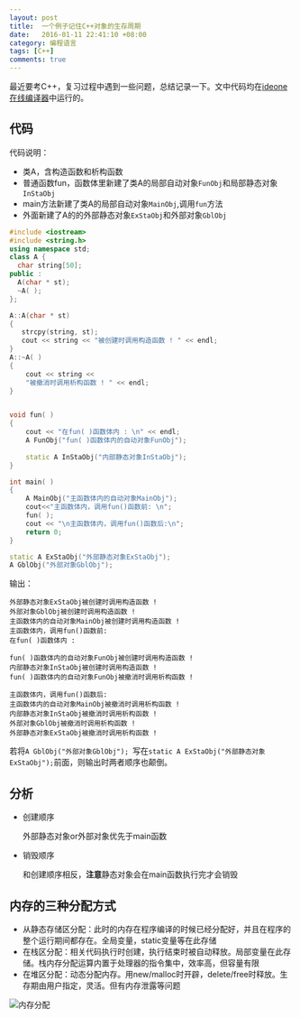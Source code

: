 ```yaml
---
layout: post
title:  一个例子记住C++对象的生存周期
date:   2016-01-11 22:41:10 +08:00
category: 编程语言
tags: [C++]
comments: true
---
```


最近要考C++，复习过程中遇到一些问题，总结记录一下。文中代码均在[ideone在线编译器](http://ideone.com)中运行的。

<!-- more -->

## 代码
代码说明：

- 类A，含构造函数和析构函数
- 普通函数fun，函数体里新建了类A的局部自动对象`FunObj`和局部静态对象`InStaObj`
- main方法新建了类A的局部自动对象`MainObj`,调用`fun`方法
- 外面新建了A的的外部静态对象`ExStaObj`和外部对象`GblObj`

```cpp
#include <iostream>
#include <string.h>
using namespace std;
class A {
  char string[50];
public :
  A(char * st);
  ~A( );
};

A::A(char * st)
{ 
   strcpy(string, st);
   cout << string << "被创建时调用构造函数 ! " << endl;
}
A::~A( )
{  
	cout << string << 
    "被撤消时调用析构函数 ! " << endl;
}


void fun( )
{ 
	cout << "在fun( )函数体内 : \n" << endl; 
	A FunObj("fun( )函数体内的自动对象FunObj");
			  
	static A InStaObj("内部静态对象InStaObj");
}

int main( )
{ 
	A MainObj("主函数体内的自动对象MainObj");
	cout<<"主函数体内，调用fun()函数前: \n";
	fun( );
	cout << "\n主函数体内，调用fun()函数后:\n";
	return 0;
}

static A ExStaObj("外部静态对象ExStaObj");
A GblObj("外部对象GblObj"); 
```

输出：

```
外部静态对象ExStaObj被创建时调用构造函数 ! 
外部对象GblObj被创建时调用构造函数 ! 
主函数体内的自动对象MainObj被创建时调用构造函数 ! 
主函数体内，调用fun()函数前: 
在fun( )函数体内 : 

fun( )函数体内的自动对象FunObj被创建时调用构造函数 ! 
内部静态对象InStaObj被创建时调用构造函数 ! 
fun( )函数体内的自动对象FunObj被撤消时调用析构函数 ! 

主函数体内，调用fun()函数后:
主函数体内的自动对象MainObj被撤消时调用析构函数 ! 
内部静态对象InStaObj被撤消时调用析构函数 ! 
外部对象GblObj被撤消时调用析构函数 ! 
外部静态对象ExStaObj被撤消时调用析构函数 ! 
```

若将`A GblObj("外部对象GblObj"); `写在`static A ExStaObj("外部静态对象ExStaObj");`前面，则输出时两者顺序也颠倒。

## 分析

- 创建顺序
  
  外部静态对象or外部对象优先于main函数

- 销毁顺序
  
  和创建顺序相反，**注意**静态对象会在main函数执行完才会销毁

  

## 内存的三种分配方式

- 从静态存储区分配：此时的内存在程序编译的时候已经分配好，并且在程序的整个运行期间都存在。全局变量，static变量等在此存储
- 在栈区分配：相关代码执行时创建，执行结束时被自动释放。局部变量在此存储。栈内存分配运算内置于处理器的指令集中，效率高，但容量有限
- 在堆区分配：动态分配内存。用new/malloc时开辟，delete/free时释放。生存期由用户指定，灵活。但有内存泄露等问题


![内存分配](http://blog.qiniu.brianway.site/cpp_%E5%86%85%E5%AD%98%E5%88%86%E9%85%8D.png)
